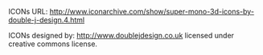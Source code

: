 

ICONs URL:
http://www.iconarchive.com/show/super-mono-3d-icons-by-double-j-design.4.html

ICONs designed by:
http://www.doublejdesign.co.uk 
licensed under creative commons license.
